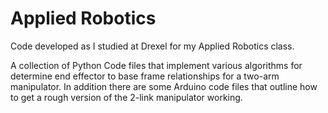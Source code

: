 # Applied Robotics

Code developed as I studied at Drexel for my Applied Robotics class.

A collection of Python Code files that implement various algorithms for determine end effector to base frame relationships for a two-arm manipulator. In addition there are some Arduino code files that outline how to get a rough version of the 2-link manipulator working. 
